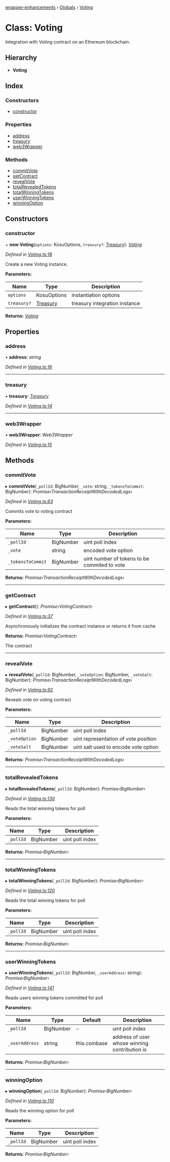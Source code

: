 [wrapper-enhancements](../README.md) › [Globals](../globals.md) › [Voting](voting.md)

# Class: Voting

Integration with Voting contract on an Ethereum blockchain.

## Hierarchy

* **Voting**

## Index

### Constructors

* [constructor](voting.md#constructor)

### Properties

* [address](voting.md#address)
* [treasury](voting.md#treasury)
* [web3Wrapper](voting.md#web3wrapper)

### Methods

* [commitVote](voting.md#commitvote)
* [getContract](voting.md#getcontract)
* [revealVote](voting.md#revealvote)
* [totalRevealedTokens](voting.md#totalrevealedtokens)
* [totalWinningTokens](voting.md#totalwinningtokens)
* [userWinningTokens](voting.md#userwinningtokens)
* [winningOption](voting.md#winningoption)

## Constructors

###  constructor

\+ **new Voting**(`options`: KosuOptions, `treasury?`: [Treasury](treasury.md)): *[Voting](voting.md)*

*Defined in [Voting.ts:18](https://github.com/ParadigmFoundation/kosu-monorepo/blob/821f0d85/packages/kosu-wrapper-enhancements/src/Voting.ts#L18)*

Create a new Voting instance.

**Parameters:**

Name | Type | Description |
------ | ------ | ------ |
`options` | KosuOptions | instantiation options |
`treasury?` | [Treasury](treasury.md) | treasury integration instance  |

**Returns:** *[Voting](voting.md)*

## Properties

###  address

• **address**: *string*

*Defined in [Voting.ts:16](https://github.com/ParadigmFoundation/kosu-monorepo/blob/821f0d85/packages/kosu-wrapper-enhancements/src/Voting.ts#L16)*

___

###  treasury

• **treasury**: *[Treasury](treasury.md)*

*Defined in [Voting.ts:14](https://github.com/ParadigmFoundation/kosu-monorepo/blob/821f0d85/packages/kosu-wrapper-enhancements/src/Voting.ts#L14)*

___

###  web3Wrapper

• **web3Wrapper**: *Web3Wrapper*

*Defined in [Voting.ts:15](https://github.com/ParadigmFoundation/kosu-monorepo/blob/821f0d85/packages/kosu-wrapper-enhancements/src/Voting.ts#L15)*

## Methods

###  commitVote

▸ **commitVote**(`_pollId`: BigNumber, `_vote`: string, `_tokensToCommit`: BigNumber): *Promise‹TransactionReceiptWithDecodedLogs›*

*Defined in [Voting.ts:63](https://github.com/ParadigmFoundation/kosu-monorepo/blob/821f0d85/packages/kosu-wrapper-enhancements/src/Voting.ts#L63)*

Commits vote to voting contract

**Parameters:**

Name | Type | Description |
------ | ------ | ------ |
`_pollId` | BigNumber | uint poll index |
`_vote` | string | encoded vote option |
`_tokensToCommit` | BigNumber | uint number of tokens to be commited to vote  |

**Returns:** *Promise‹TransactionReceiptWithDecodedLogs›*

___

###  getContract

▸ **getContract**(): *Promise‹VotingContract›*

*Defined in [Voting.ts:37](https://github.com/ParadigmFoundation/kosu-monorepo/blob/821f0d85/packages/kosu-wrapper-enhancements/src/Voting.ts#L37)*

Asynchronously initializes the contract instance or returns it from cache

**Returns:** *Promise‹VotingContract›*

The contract

___

###  revealVote

▸ **revealVote**(`_pollId`: BigNumber, `_voteOption`: BigNumber, `_voteSalt`: BigNumber): *Promise‹TransactionReceiptWithDecodedLogs›*

*Defined in [Voting.ts:92](https://github.com/ParadigmFoundation/kosu-monorepo/blob/821f0d85/packages/kosu-wrapper-enhancements/src/Voting.ts#L92)*

Reveals vote on voting contract

**Parameters:**

Name | Type | Description |
------ | ------ | ------ |
`_pollId` | BigNumber | uint poll index |
`_voteOption` | BigNumber | uint representation of vote position |
`_voteSalt` | BigNumber | uint salt used to encode vote option  |

**Returns:** *Promise‹TransactionReceiptWithDecodedLogs›*

___

###  totalRevealedTokens

▸ **totalRevealedTokens**(`_pollId`: BigNumber): *Promise‹BigNumber›*

*Defined in [Voting.ts:130](https://github.com/ParadigmFoundation/kosu-monorepo/blob/821f0d85/packages/kosu-wrapper-enhancements/src/Voting.ts#L130)*

Reads the total winning tokens for poll

**Parameters:**

Name | Type | Description |
------ | ------ | ------ |
`_pollId` | BigNumber | uint poll index  |

**Returns:** *Promise‹BigNumber›*

___

###  totalWinningTokens

▸ **totalWinningTokens**(`_pollId`: BigNumber): *Promise‹BigNumber›*

*Defined in [Voting.ts:120](https://github.com/ParadigmFoundation/kosu-monorepo/blob/821f0d85/packages/kosu-wrapper-enhancements/src/Voting.ts#L120)*

Reads the total winning tokens for poll

**Parameters:**

Name | Type | Description |
------ | ------ | ------ |
`_pollId` | BigNumber | uint poll index  |

**Returns:** *Promise‹BigNumber›*

___

###  userWinningTokens

▸ **userWinningTokens**(`_pollId`: BigNumber, `_userAddress`: string): *Promise‹BigNumber›*

*Defined in [Voting.ts:141](https://github.com/ParadigmFoundation/kosu-monorepo/blob/821f0d85/packages/kosu-wrapper-enhancements/src/Voting.ts#L141)*

Reads users winning tokens committed for poll

**Parameters:**

Name | Type | Default | Description |
------ | ------ | ------ | ------ |
`_pollId` | BigNumber | - | uint poll index |
`_userAddress` | string |  this.coinbase | address of user whose winning contribution is  |

**Returns:** *Promise‹BigNumber›*

___

###  winningOption

▸ **winningOption**(`_pollId`: BigNumber): *Promise‹BigNumber›*

*Defined in [Voting.ts:110](https://github.com/ParadigmFoundation/kosu-monorepo/blob/821f0d85/packages/kosu-wrapper-enhancements/src/Voting.ts#L110)*

Reads the winning option for poll

**Parameters:**

Name | Type | Description |
------ | ------ | ------ |
`_pollId` | BigNumber | uint poll index  |

**Returns:** *Promise‹BigNumber›*
